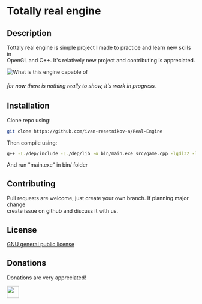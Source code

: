 # Totally real engine
## Description
Tottaly real engine is simple project I made to practice and learn new skills in\
OpenGL and C++. It's relatively new project and contributing is appreciated.

![What is this engine capable of](https://i.stack.imgur.com/4Qvll.gif)
###### for now there is nothing really to show, it's work in progress.

## Installation

Clone repo using:
```bash
git clone https://github.com/ivan-resetnikov-a/Real-Engine
```

Then compile using:
```bash
g++ -I./dep/include -L./dep/lib -o bin/main.exe src/game.cpp -lgdi32 -lglfw3dll -lopengl32 -lglew32 -static -static-libgcc -static-libstdc++
```
And run "main.exe" in bin/ folder

## Contributing
Pull requests are welcome, just create your own branch. If planning major change\
create issue on github and discuss it with us.

## License
[GNU general public license](https://www.gnu.org/licenses/gpl-3.0.en.html)

## Donations
Donations are very appreciated!

[<img src="https://cdn-icons-png.flaticon.com/512/5968/5968732.png" width="32px">](https://www.patreon.com/user/membership?u=84122364)
